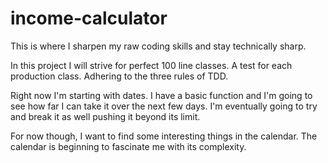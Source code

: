 # income-calculator
This is where I sharpen my raw coding skills and stay technically sharp.

In this project I will strive for perfect 100 line classes.
A test for each production class.
Adhering to the three rules of TDD.

Right now I'm starting with dates.
I have a basic function and I'm going to see how far I can take it over the next few days.
I'm eventually going to try and break it as well pushing it beyond its limit.

For now though, I want to find some interesting things in the calendar.
The calendar is beginning to fascinate me with its complexity.